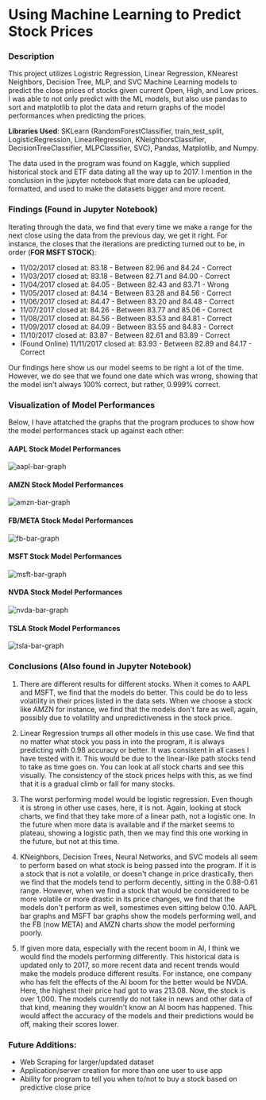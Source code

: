 # Using Machine Learning to Predict Stock Prices
### Description
This project utilizes Logistric Regression, Linear Regression, KNearest Neighbors, Decision Tree, MLP, and SVC Machine Learning models to predict the close prices of stocks given current Open, High, and Low prices. I was able to not only predict with the ML models, but also use pandas to sort and matplotlib to plot the data and return graphs of the model performances when predicting the prices.

**Libraries Used**: SKLearn (RandomForestClassifier, train_test_split, LogisticRegression, LinearRegression, KNeighborsClassifier, DecisionTreeClassifier, MLPClassifier, SVC), Pandas, Matplotlib, and Numpy.

The data used in the program was found on Kaggle, which supplied historical stock and ETF data dating all the way up to 2017. I mention in the conclusion in the jupyter notebook that more data can be uploaded, formatted, and used to make the datasets bigger and more recent. 

### Findings (Found in Jupyter Notebook)
Iterating through the data, we find that every time we make a range for the next close using the data from the previous day, we get it right. For instance, the closes that the iterations are predicting turned out to be, in order (**FOR MSFT STOCK**):
* 11/02/2017 closed at: 83.18 - Between 82.96 and 84.24 - Correct
* 11/03/2017 closed at: 83.18 - Between 82.71 and 84.00 - Correct
* 11/04/2017 closed at: 84.05 - Between 82.43 and 83.71 - Wrong
* 11/05/2017 closed at: 84.14 - Between 83.28 and 84.56 - Correct
* 11/06/2017 closed at: 84.47 - Between 83.20 and 84.48 - Correct
* 11/07/2017 closed at: 84.26 - Between 83.77 and 85.06 - Correct
* 11/08/2017 closed at: 84.56 - Between 83.53 and 84.81 - Correct
* 11/09/2017 closed at: 84.09 - Between 83.55 and 84.83 - Correct
* 11/10/2017 closed at: 83.87 - Between 82.61 and 83.89 - Correct
* (Found Online) 11/11/2017 closed at: 83.93 - Between 82.89 and 84.17 - Correct

Our findings here show us our model seems to be right a lot of the time. However, we do see that we found one date which was wrong, showing that the model isn't always 100% correct, but rather, 0.999% correct.


### Visualization of Model Performances
Below, I have attatched the graphs that the program produces to show how the model performances stack up against each other:

#### AAPL Stock Model Performances
![aapl-bar-graph](https://github.com/lcswnn/ML-Stock-Prediction-Models/assets/118494460/e0c9f0e0-dcef-4761-8e8a-afb739228dc5)

#### AMZN Stock Model Performances
![amzn-bar-graph](https://github.com/lcswnn/ML-Stock-Prediction-Models/assets/118494460/df3408b2-220a-411d-818d-afc382bdf94c)

#### FB/META Stock Model Performances
![fb-bar-graph](https://github.com/lcswnn/ML-Stock-Prediction-Models/assets/118494460/c55642e8-07cb-4121-baf7-5111b2be022e)

#### MSFT Stock Model Performances
![msft-bar-graph](https://github.com/lcswnn/ML-Stock-Prediction-Models/assets/118494460/adea67dc-8608-4ed5-9f9a-557c5e96e677)

#### NVDA Stock Model Performances
![nvda-bar-graph](https://github.com/lcswnn/ML-Stock-Prediction-Models/assets/118494460/73dcc2fc-5151-46f0-bbb4-24f8bd35274e)

#### TSLA Stock Model Performances
![tsla-bar-graph](https://github.com/lcswnn/ML-Stock-Prediction-Models/assets/118494460/ead567f1-6ab3-4990-8fa3-b406c7be2067)

### Conclusions (Also found in Jupyter Notebook)
1. There are different results for different stocks. When it comes to AAPL and MSFT, we find that the models do better. This could be do to less volatility in their prices listed in the data sets. When we choose a stock like AMZN for instance, we find that the models don't fare as well, again, possibly due to volatility and unpredictiveness in the stock price.

2. Linear Regression trumps all other models in this use case. We find that no matter what stock you pass in into the program, it is always predicting with 0.98 accuracy or better. It was consistent in all cases I have tested with it. This would be due to the linear-like path stocks tend to take as time goes on. You can look at all stock charts and see this visually. The consistency of the stock prices helps with this, as we find that it is a gradual climb or fall for many stocks.

3. The worst performing model would be logistic regression. Even though it is strong in other use cases, here, it is not. Again, looking at stock charts, we find that they take more of a linear path, not a logistic one. In the future when more data is available and if the market seems to plateau, showing a logistic path, then we may find this one working in the future, but not at this time.

4. KNeighbors, Decision Trees, Neural Networks, and SVC models all seem to perform based on what stock is being passed into the program. If it is a stock that is not a volatile, or doesn't change in price drastically, then we find that the models tend to perform decently, sitting in the 0.88-0.61 range. However, when we find a stock that would be considered to be more volatile or more drastic in its price changes, we find that the models don't perform as well, somestimes even sitting below 0.10. AAPL bar graphs and MSFT bar graphs show the models performing well, and the FB (now META) and AMZN charts show the model performing poorly.

5. If given more data, especially with the recent boom in AI, I think we would find the models performing differently. This historical data is updated only to 2017, so more recent data and recent trends would make the models produce different results. For instance, one company who has felt the effects of the AI boom for the better would be NVDA. Here, the highest their price had got to was 213.08. Now, the stock is over 1,000. The models currently do not take in news and other data of that kind, meaning they wouldn't know an AI boom has happened. This would affect the accuracy of the models and their predictions would be off, making their scores lower.

### Future Additions:
* Web Scraping for larger/updated dataset
* Application/server creation for more than one user to use app
* Ability for program to tell you when to/not to buy a stock based on predictive close price
